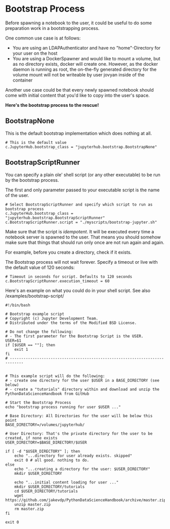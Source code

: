# Bootstrap Process

Before spawning a notebook to the user, it could be useful to 
do some preparation work in a bootstrapping process.

One common use case is at follows:

* You are using an LDAPAuthenticator and have no "home"-Directory for your user on the host
* You are using a DockerSpawner and would like to mount a volume, but as no directory exists, docker will create one.
However, as the docker daemon is running as root, the on-the-fly generated directory for the volume mount will not be
writeable by user jovyan inside of the container

Another use case could be that every newly spawned notebook should come with initial content that you'd like to 
copy into the user's space.

**Here's the bootstrap process to the rescue!**

## BootstrapNone

This is the default bootstrap implementation which does nothing at all. 

    # This is the default value
    c.JupyterHub.bootstrap_class = "jupyterhub.bootstrap.BootstrapNone"

## BootstrapScriptRunner

You can specify a plain ole' shell script (or any other executable) to be run 
by the bootstrap process.

The first and only parameter passed to your executable script is the name of the user.

    # Select BootstrapScriptRunner and specify which script to run as bootstrap process
    c.JupyterHub.bootstrap_class = "jupyterhub.bootstrap.BootstrapScriptRunner"
    c.BootstrapScriptRunner.script = "./myscripts/bootstrap-jupyter.sh"

Make sure that the script is *idempotent*. It will be executed every time 
a notebook server is spawned to the user. That means you should somehow 
make sure that things that should run only once are not run again and again.

For example, before you create a directory, check if it exists.
 
The Bootstrap process will not wait forever. Specify a timeout or live with the default
value of 120 seconds:

    # Timeout in seconds for script. Defaults to 120 seconds
    c.BootstrapScriptRunner.execution_timeout = 60

Here's an example on what you could do in your shell script. See also 
/examples/bootstrap-script/

    #!/bin/bash
    
    # Bootstrap example script
    # Copyright (c) Jupyter Development Team.
    # Distributed under the terms of the Modified BSD License.
    
    # Do not change the following:
    # - The first parameter for the Bootstrap Script is the USER.
    USER=$1
    if [$USER == ""]; then
        exit 1
    fi
    # ----------------------------------------------------------------------------
    
    
    # This example script will do the following:
    # - create one directory for the user $USER in a BASE_DIRECTORY (see below)
    # - create a "tutorials" directory within and download and unzip the PythonDataScienceHandbook from GitHub
    
    # Start the Bootstrap Process
    echo "bootstrap process running for user $USER ..."
    
    # Base Directory: All Directories for the user will be below this point
    BASE_DIRECTORY=/volumes/jupyterhub/
    
    # User Directory: That's the private directory for the user to be created, if none exists
    USER_DIRECTORY=$BASE_DIRECTORY/$USER
    
    if [ -d "$USER_DIRECTORY" ]; then
        echo "...directory for user already exists. skipped"
        exit 0 # all good. nothing to do.
    else
        echo "...creating a directory for the user: $USER_DIRECTORY"
        mkdir $USER_DIRECTORY
    
        echo "...initial content loading for user ..."
        mkdir $USER_DIRECTORY/tutorials
        cd $USER_DIRECTORY/tutorials
        wget https://github.com/jakevdp/PythonDataScienceHandbook/archive/master.zip
        unzip master.zip
        rm master.zip
    fi
    
    exit 0
